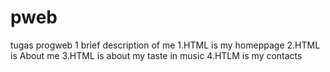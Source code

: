# pweb
tugas progweb 1
brief description of me
1.HTML is my homeppage
2.HTML is About me
3.HTML is about my taste in music
4.HTLM is my contacts
